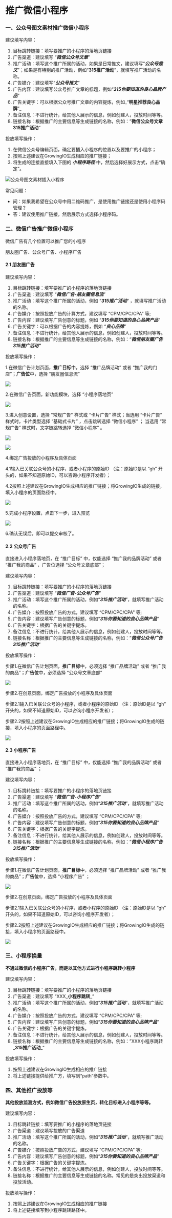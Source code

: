 # 推广微信小程序

### 一、公众号图文素材推广微信小程序 <a id="wechat-blogs"></a>

建议填写内容：

1. 目标跳转链接：填写要推广的小程序的落地页链接
2. 广告渠道：建议填写 “_**微信公众号文章**_”
3. 推广活动：填写这个推广所属的活动，如果是日常推文，建议填写“_**公众号推文**_”；如果是有特别的推广活动，例如“**315推广活动**”，就填写推广活动的名称。
4. 广告媒介：建议填写“_**公众号推文**_”
5. 广告内容：建议填写公众号推广文章的标题，例如“_**315你要知道的良心品牌产品**_”
6. 广告关键字：可以根据公众号推广文章的内容提炼，例如_“**明星推荐良心品牌**”_
7. 备注信息：不进行统计，给其他人展示的信息，例如创建人，投放时间等等。
8. 链接名称：根据推广的主要信息等生成链接的名称，例如：”**微信公众号文章315推广活动**“

投放填写操作：

1. 在微信公众号编辑页面，确定要插入小程序的位置以及要推广的小程序；
2. 按照上述建议在GrowingIO生成相应的推广链接；
3. 将生成的连接直接填入下图的 _**小程序路径**_ 中，然后选择好展示方式，点击“确定”。

![&#x516C;&#x4F17;&#x53F7;&#x56FE;&#x6587;&#x7D20;&#x6750;&#x63D2;&#x5165;&#x5C0F;&#x7A0B;&#x5E8F;](../.gitbook/assets/image%20%2861%29.png)

常见问题：

* 问：如果我希望在公众号中用二维码推广，是使用推广链接还是使用小程序码管理？
* 答：建议使用推广链接，然后展示方式选择小程序码。

### 二、微信广告推广微信小程序 <a id="wechat-ads"></a>

微信广告有几个位置可以推广您的小程序

朋友圈广告、公众号广告、小程序广告

#### **2.1 朋友圈广告**

建议填写内容：

1. 目标跳转链接：填写要推广的小程序的落地页链接
2. 广告渠道：建议填写 “_**微信广告-朋友圈信息流**_”
3. 推广活动：填写这个推广所属的活动，例如 “_**315推广活动**_” ，就填写推广活动的名称。
4. 广告媒介：按照投放广告的计算方式，建议填写 “CPM/CPC/CPA" 等;
5. 广告内容：建议填写广告创意的标题，例如 “_**315你要知道的良心品牌产品**_” 
6. 广告关键字：可以根据广告的内容提炼，例如 _“**良心品牌**”_ 
7. 备注信息：不进行统计，给其他人展示的信息，例如创建人，投放时间等等。
8. 链接名称：根据推广的主要信息等生成链接的名称，例如：“_**微信朋友圈广告315推广活动”**_

投放填写操作：

1.在微信广告计划页面，**推广目标**中，选择 “推广品牌活动” 或者 “推广我的门店”；**广告位**中，选择 “朋友圈信息流”

![](../.gitbook/assets/image%20%2880%29.png)

2.在微信广告页面，新功能模块，选择 “小程序落地页”

![](../.gitbook/assets/image%20%28165%29.png)

3.进入创意设置，选择 "常规广告" 样式或 “卡片广告” 样式；当选用 “卡片广告” 样式时，卡片类型选择 “基础式卡片” ，点击跳转选择 “微信小程序” ； 当选用 “常规广告” 样式时，文字链跳转选择 “微信小程序” 。

![](../.gitbook/assets/image%20%2877%29.png)

![](../.gitbook/assets/image%20%2841%29.png)

4.绑定广告投放的小程序及具体页面

4.1输入已关联公众号的小程序，或者小程序的原始ID （注：原始ID是以 “gh” 开头的，如果不知道原始ID，可以咨询小程序开发者）；

4.2按照上述建议在GrowingIO生成相应的推广链接；将GrowingIO生成的链接，填入小程序的页面路径中。

![](../.gitbook/assets/image%20%28213%29.png)

5.完成小程序设置，点击下一步，进入预览

![](../.gitbook/assets/image%20%28266%29.png)

6.确认无误后，即可以提交审核了。

#### **2.2 公众号广告**

直接进入小程序落地页，在 “推广目标” 中，仅能选择 “推广我的品牌活动” 或者 “推广我的商品” ，广告位选择 “公众号文章底部”；

建议填写内容：

1. 目标跳转链接：填写要推广的小程序的落地页链接
2. 广告渠道：建议填写 “_**微信广告-公众号广告**_” 
3. 推广活动：填写这个推广所属的活动，例如“_**315推广活动**_”，就填写推广活动的名称。
4. 广告媒介：按照投放广告的方式，建议填写 “CPM/CPC/CPA" 等;
5. 广告内容：建议填写广告创意的标题，例如“_**315你要知道的良心品牌产品**_”
6. 广告关键字：根据广告的关键字提炼。
7. 备注信息：不进行统计，给其他人展示的信息，例如创建人，投放时间等等。
8. 链接名称：根据推广的主要信息等生成链接的名称，例如：”_**微信公众号广告315推广活动**_“

投放填写操作：

步骤1.在微信广告计划页面，**推广目标**中，必须选择 “推广品牌活动” 或者 “推广我的商品”；**广告位**中，必须选择 “公众号文章底部” 

![](../.gitbook/assets/image%20%28209%29.png)

步骤2.在创意页面，绑定广告投放的小程序及具体页面

步骤2.1输入已关联公众号的小程序，或者小程序的原始ID （注：原始ID是以 “gh” 开头的，如果不知道原始ID，可以咨询小程序开发者）；

步骤2.2按照上述建议在GrowingIO生成相应的推广链接；将GrowingIO生成的链接，填入小程序的页面路径中。

![](../.gitbook/assets/image%20%28255%29.png)

#### 2.3 小程序广告 <a id="wechat-ads-other-miniprograms"></a>

直接进入小程序落地页，在 “推广目标” 中，仅能选择 “推广我的品牌活动” 或者 “推广我的商品” ；

建议填写内容：

1. 目标跳转链接：填写要推广的小程序的落地页链接
2. 广告渠道：建议填写 “_**微信广告-小程序广告**_”
3. 推广活动：填写这个推广所属的活动，例如“_**315推广活动**_”，就填写推广活动的名称。
4. 广告媒介：按照投放广告的方式，建议填写 “CPM/CPC/CPA" 等;
5. 广告内容：建议填写广告创意的标题，例如“_**315你要知道的良心品牌产品**_”
6. 广告关键字：根据广告的关键字提炼。
7. 备注信息：不进行统计，给其他人展示的信息，例如创建人，投放时间等等。
8. 链接名称：根据推广的主要信息等生成链接的名称，例如：”_**微信小程序广告315推广活动**_“

投放填写操作：

步骤1.在微信广告计划页面，**推广目标**中，必须选择 “推广品牌活动” 或者 “推广我的商品”；**广告位**中，选择 “小程序广告” ；

![](../.gitbook/assets/image%20%28254%29.png)

步骤2.在创意页面，绑定广告投放的小程序及具体页面

步骤2.1输入已关联公众号的小程序，或者小程序的原始ID （注：原始ID是以 “gh” 开头的，如果不知道原始ID，可以咨询小程序开发者）；

步骤2.2按照上述建议在GrowingIO生成相应的推广链接；将GrowingIO生成的链接，填入小程序的页面路径中。

![](../.gitbook/assets/image%20%28139%29.png)

### 三、小程序换量 <a id="exchange-from-other-miniprograms"></a>

**不通过微信的小程序广告，而是以其他方式进行小程序跳转小程序**

建议填写内容：

1. 目标跳转链接：填写要推广的小程序的落地页链接
2. 广告渠道：建议填写 “XXX_**小程序跳转**_”
3. 推广活动：填写这个推广所属的活动，例如“_**315推广活动**_”，就填写推广活动的名称。
4. 广告媒介：按照投放广告的方式，建议填写 “CPM/CPC/CPA" 等;
5. 广告内容：建议填写广告创意的标题，例如“_**315你要知道的良心品牌产品**_”
6. 广告关键字：根据广告的关键字提炼。
7. 备注信息：不进行统计，给其他人展示的信息，例如创建人，投放时间等等。
8. 链接名称：根据推广的主要信息等生成链接的名称，例如：”XXX小程序跳转_**315推广活动**_“

投放填写操作：

1. 按照上述建议在GrowingIO生成相应的推广链接
2. 将上述链接提供给推广方，填写到“path”参数中。

### 四、其他推广投放等 <a id="other-ways"></a>

**其他投放监测方式，例如微信广告投放原生页，转化目标进入小程序等等。**

建议填写内容：

1. 目标跳转链接：填写要推广的小程序的落地页链接
2. 广告渠道：建议填写投放的广告渠道
3. 推广活动：填写这个推广所属的活动，例如“_**315推广活动**_”，就填写推广活动的名称。
4. 广告媒介：按照投放广告的方式，建议填写 “CPM/CPC/CPA" 等;
5. 广告内容：建议填写广告创意的标题，例如“_**315你要知道的良心品牌产品**_”
6. 广告关键字：根据广告的关键字提炼。
7. 备注信息：不进行统计，给其他人展示的信息，例如创建人，投放时间等等。
8. 链接名称：根据推广的主要信息等生成链接的名称。常见的是突出投放渠道和投放活动。

投放填写操作：

1. 按照上述建议在GrowingIO生成相应的推广链接
2. 将上述链接填写到小程序跳转路径中。





